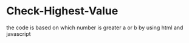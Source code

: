 # Check-Highest-Value
the code is based on which number is  greater a or b by using html and javascript
